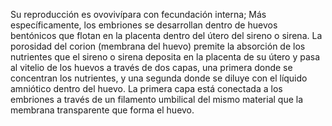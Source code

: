 Su reproducción es ovovivípara con fecundación interna; Más específicamente, los embriones se desarrollan dentro de huevos bentónicos que flotan en la placenta dentro del útero del sireno o sirena. La porosidad del corion (membrana del huevo) premite la absorción de los nutrientes que el sireno o sirena deposita en la placenta de su útero y pasa al vitelio de los huevos a través de dos capas, una primera donde se concentran los nutrientes, y una segunda donde se diluye con el líquido amniótico dentro del huevo. La primera capa está conectada a los embriones a través de un filamento umbilical del mismo material que la membrana transparente que forma el huevo. 